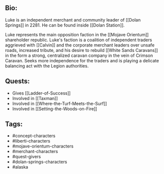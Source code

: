 ## Bio:

Luke is an independent merchant and community leader of [[Dolan Springs]] in 2281. He can be found inside [[Dolan Station]].

Luke represents the main opposition faction in the [[Mojave Orientum]] shareholder republic. Luke's faction is a coalition of independent traders aggrieved with [[Calvin]] and the corporate merchant leaders over unsafe roads, increased tribute, and his desire to rebuild [[White Sands Caravans]] in the form a strong, centralized caravan company in the vein of Crimson Caravan. Seeks more independence for the traders and is playing a delicate balancing act with the Legion authorities.

## Quests:

- Gives [[Ladder-of-Success]]
- Involved in [[Taxman]]
- Involved in [[Where-the-Turf-Meets-the-Surf]]
- Involved in [[Setting-the-Woods-on-Fire]]

## Tags:

- #concept-characters
- #liberti-characters
- #mojave-orientum-characters
- #merchant-characters
- #quest-givers
- #dolan-springs-characters
- #alaska